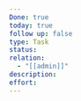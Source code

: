 ```yaml
---
Done: true
today: true
follow up: false
type: Task
status:
relation:
  - "[[admin]]"
description:
effort:
---
```

